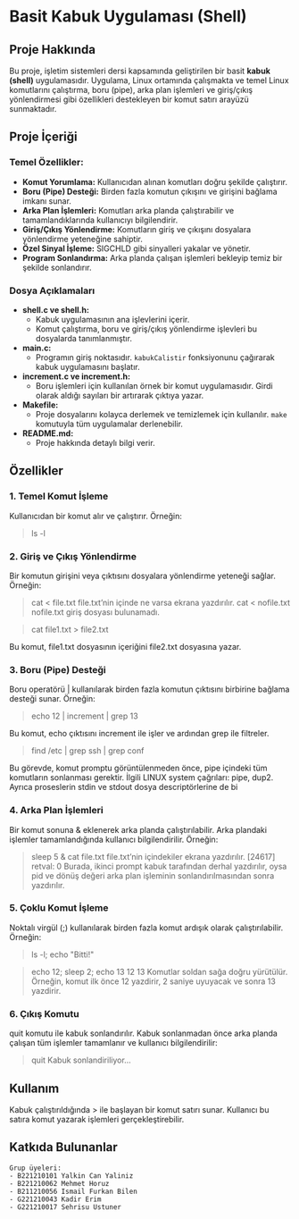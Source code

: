 # Basit Kabuk Uygulaması (Shell)

## Proje Hakkında
Bu proje, işletim sistemleri dersi kapsamında geliştirilen bir basit **kabuk (shell)** uygulamasıdır. Uygulama, Linux ortamında çalışmakta ve temel Linux komutlarını çalıştırma, boru (pipe), arka plan işlemleri ve giriş/çıkış yönlendirmesi gibi özellikleri destekleyen bir komut satırı arayüzü sunmaktadır.

## Proje İçeriği
### Temel Özellikler:
- **Komut Yorumlama:** Kullanıcıdan alınan komutları doğru şekilde çalıştırır.
- **Boru (Pipe) Desteği:** Birden fazla komutun çıkışını ve girişini bağlama imkanı sunar.
- **Arka Plan İşlemleri:** Komutları arka planda çalıştırabilir ve tamamlandıklarında kullanıcıyı bilgilendirir.
- **Giriş/Çıkış Yönlendirme:** Komutların giriş ve çıkışını dosyalara yönlendirme yeteneğine sahiptir.
- **Özel Sinyal İşleme:** SIGCHLD gibi sinyalleri yakalar ve yönetir.
- **Program Sonlandırma:** Arka planda çalışan işlemleri bekleyip temiz bir şekilde sonlandırır.

### Dosya Açıklamaları
- **shell.c ve shell.h:**
  - Kabuk uygulamasının ana işlevlerini içerir.
  - Komut çalıştırma, boru ve giriş/çıkış yönlendirme işlevleri bu dosyalarda tanımlanmıştır.
- **main.c:**
  - Programın giriş noktasıdır. `kabukCalistir` fonksiyonunu çağırarak kabuk uygulamasını başlatır.
- **increment.c ve increment.h:**
  - Boru işlemleri için kullanılan örnek bir komut uygulamasıdır. Girdi olarak aldığı sayıları bir artırarak çıktıya yazar.
- **Makefile:**
  - Proje dosyalarını kolayca derlemek ve temizlemek için kullanılır. `make` komutuyla tüm uygulamalar derlenebilir.
- **README.md:**
  - Proje hakkında detaylı bilgi verir.

## Özellikler
### 1. Temel Komut İşleme
Kullanıcıdan bir komut alır ve çalıştırır. Örneğin:


> ls -l



### 2. Giriş ve Çıkış Yönlendirme
Bir komutun girişini veya çıktısını dosyalara yönlendirme yeteneği sağlar. Örneğin:


> cat < file.txt
file.txt’nin içinde ne varsa ekrana yazdırılır.
> cat < nofile.txt
nofile.txt giriş dosyası bulunamadı.

> cat file1.txt > file2.txt


Bu komut, file1.txt dosyasının içeriğini file2.txt dosyasına yazar.

### 3. Boru (Pipe) Desteği
Boru operatörü | kullanılarak birden fazla komutun çıktısını birbirine bağlama desteği sunar. Örneğin:


> echo 12 | increment | grep 13


Bu komut, echo çıktısını increment ile işler ve ardından grep ile filtreler.

>find /etc | grep ssh | grep conf

Bu görevde, komut promptu görüntülenmeden önce, pipe içindeki tüm komutların sonlanması gerektir.
İlgili LINUX system çağrıları: pipe, dup2. Ayrıca proseslerin stdin ve stdout dosya descriptörlerine de bi

### 4. Arka Plan İşlemleri
Bir komut sonuna & eklenerek arka planda çalıştırılabilir. Arka plandaki işlemler tamamlandığında kullanıcı bilgilendirilir. Örneğin:

> sleep 5 &
> cat file.txt
file.txt’nin içindekiler ekrana yazdırılır.
> [24617] retval: 0
Burada, ikinci prompt kabuk tarafından derhal yazdırılır, oysa pid ve dönüş değeri arka plan işleminin sonlandırılmasından
sonra yazdırılır.

### 5. Çoklu Komut İşleme
Noktalı virgül (;) kullanılarak birden fazla komut ardışık olarak çalıştırılabilir. Örneğin:


> ls -l; echo "Bitti!"


> echo 12; sleep 2; echo 13
12
13
Komutlar soldan sağa doğru yürütülür. Örneğin,
komut ilk önce 12 yazdirir, 2 saniye uyuyacak ve sonra 13 yazdirir.



### 6. Çıkış Komutu
quit komutu ile kabuk sonlandırılır. Kabuk sonlanmadan önce arka planda çalışan tüm işlemler tamamlanır ve kullanıcı bilgilendirilir:


> quit
Kabuk sonlandiriliyor...



## Kullanım
Kabuk çalıştırıldığında > ile başlayan bir komut satırı sunar. Kullanıcı bu satıra komut yazarak işlemleri gerçekleştirebilir.

## Katkıda Bulunanlar

    Grup üyeleri:
    - B221210101 Yalkin Can Yaliniz
    - B221210062 Mehmet Horuz
    - B211210056 Ismail Furkan Bilen
    - G221210043 Kadir Erim
    - G221210017 Sehrisu Ustuner 